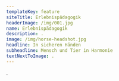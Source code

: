 ```yaml
---
templateKey: feature
siteTitle: Erlebnispädagogik
headerImage: /img/001.jpg
name: Erlebnispädagogik
description: .
image: /img/horse-headshot.jpg
headline: In sicheren Händen
subheadline: Mensch und Tier in Harmonie
textNextToImage: .
---
```

.
